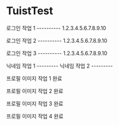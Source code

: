 # TuistTest

로그인 작업 1 ----------
1.2.3.4.5.6.7.8.9.10

로그인 작업 2 ----------
1.2.3.4.5.6.7.8.9.10

로그인 작업 3 ----------
1.2.3.4.5.6.7.8.9.10

닉네임 작업 1 ---------
닉네임 작업 2 ---------

프로필 이미지 작업 1 완료

프로필 이미지 작업 2 완료

프로필 이미지 작업 3 완료

프로필 이미지 작업 4 완료
